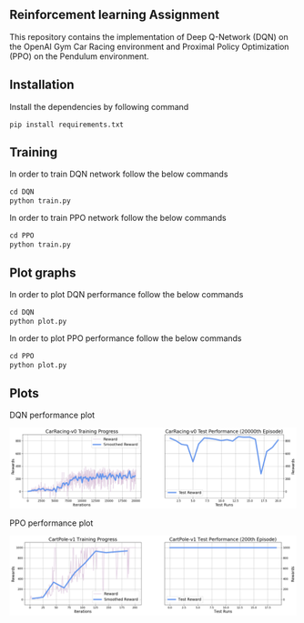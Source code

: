 ## Reinforcement learning Assignment
This repository contains the implementation of Deep Q-Network (DQN) on the OpenAI Gym Car Racing environment and Proximal Policy Optimization (PPO) on the Pendulum environment.

## Installation
Install the dependencies by following command
```
pip install requirements.txt
```

## Training

In order to train DQN network follow the below commands

```
cd DQN
python train.py
```
In order to train PPO network follow the below commands

```
cd PPO
python train.py
```

## Plot graphs

In order to plot DQN performance follow the below commands

```
cd DQN
python plot.py
```
In order to plot PPO performance follow the below commands

```
cd PPO
python plot.py
```

## Plots

DQN performance plot

![DQN Performance](https://github.com/Mjdhsn49/RL-Assignments/blob/main/DQN/plot/performance_dqn.png)

PPO performance plot

![PPO Performance](https://github.com/Mjdhsn49/RL-Assignments/blob/main/PPO/plot/performance_ppo.png)

